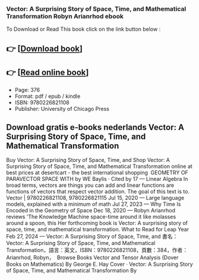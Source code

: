 ### Vector: A Surprising Story of Space, Time, and Mathematical Transformation Robyn Arianrhod ebook

To Download or Read This book click on the link button below :

## 👉  [**[Download book](http://filesbooks.info/download.php?group=book&from=github.com&id=709292&lnk=1066 "Download book")**]

## 👉  [**[Read online book](http://filesbooks.info/download.php?group=book&from=github.com&id=709292&lnk=1066 "Read online book")**]


* Page: 376
* Format: pdf / epub / kindle
* ISBN: 9780226821108
* Publisher: University of Chicago Press



## Download gratis e-books nederlands Vector: A Surprising Story of Space, Time, and Mathematical Transformation



 Buy Vector: A Surprising Story of Space, Time, and Shop Vector: A Surprising Story of Space, Time, and Mathematical Transformation online at best prices at desertcart - the best international shopping 
 GEOMETRY OF PARAVECTOR SPACE WITH by WE Baylis · Cited by 17 —
 Linear Algebra In broad terms, vectors are things you can add and linear functions are functions of vectors that respect vector addition. The goal of this text is to.
 Vector | 9780226821108, 9780226821115 Jul 15, 2020 —
 Large language models, explained with a minimum of math Jul 27, 2023 —
 Why Time Is Encoded in the Geometry of Space Dec 18, 2020 —
 Robyn Arianrhod reviews &#039;The Knowledge Machine space-time around it like molasses around a spoon, this Her forthcoming book is Vector: A surprising story of space, time, and mathematical transformation.
 What to Read for Leap Year Feb 27, 2024 —
 Vector: A Surprising Story of Space, Time, and 書名：Vector: A Surprising Story of Space, Time, and Mathematical Transformation，語言：英文，ISBN：9780226821108，頁數：384，作者：Arianrhod, Robyn， 
 Browse Books Vector and Tensor Analysis (Dover Books on Mathematics) By George E. Hay Cover · Vector: A Surprising Story of Space, Time, and Mathematical Transformation By 





